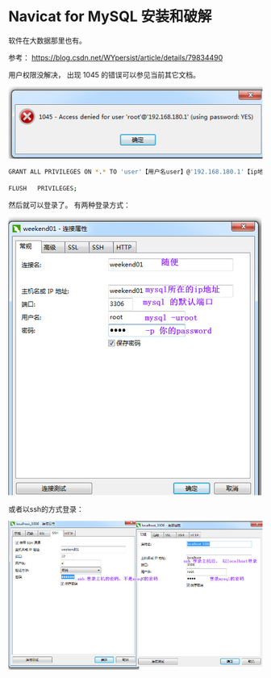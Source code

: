 # Navicat for MySQL 安装和破解

软件在大数据那里也有。

参考： https://blog.csdn.net/WYpersist/article/details/79834490

用户权限没解决， 出现 1045 的错误可以参见当前其它文档。

![](01.jpg)



```sh
GRANT ALL PRIVILEGES ON *.* TO 'user'【用户名user】@'192.168.180.1'【ip地址】 IDENTIFIED BY 'root'【密码】 WITH GRANT OPTION;//表示从指定ip从任何主机连接到mysql服务器

FLUSH   PRIVILEGES;
```

然后就可以登录了。 有两种登录方式：

![](02.jpg)

或者以ssh的方式登录：

![](03.jpg)




